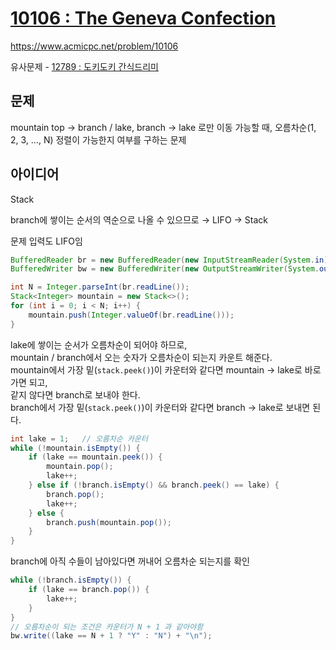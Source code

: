 # [10106 : The Geneva Confection](https://www.acmicpc.net/problem/10106)
https://www.acmicpc.net/problem/10106

유사문제 - [12789 : 도키도키 간식드리미](https://www.acmicpc.net/problem/12789)

## 문제
mountain top → branch / lake, branch → lake 로만 이동 가능할 때, 오름차순(1, 2, 3, …, N) 정렬이 가능한지 여부를 구하는 문제

## 아이디어
Stack

branch에 쌓이는 순서의 역순으로 나올 수 있으므로 → LIFO → Stack

문제 입력도 LIFO임
```java
BufferedReader br = new BufferedReader(new InputStreamReader(System.in));
BufferedWriter bw = new BufferedWriter(new OutputStreamWriter(System.out));

int N = Integer.parseInt(br.readLine());
Stack<Integer> mountain = new Stack<>();
for (int i = 0; i < N; i++) {
    mountain.push(Integer.valueOf(br.readLine()));
}
```

lake에 쌓이는 순서가 오름차순이 되어야 하므로,  
mountain / branch에서 오는 숫자가 오름차순이 되는지 카운트 해준다.  
mountain에서 가장 밑(`stack.peek()`)이 카운터와 같다면 mountain → lake로 바로가면 되고,  
같지 않다면 branch로 보내야 한다.  
branch에서 가장 밑(`stack.peek()`)이 카운터와 같다면 branch → lake로 보내면 된다.
```java
int lake = 1;   // 오름차순 카운터
while (!mountain.isEmpty()) {
    if (lake == mountain.peek()) {
        mountain.pop();
        lake++;
    } else if (!branch.isEmpty() && branch.peek() == lake) {
        branch.pop();
        lake++;
    } else {
        branch.push(mountain.pop());
    }
}
```

branch에 아직 수들이 남아있다면 꺼내어 오름차순 되는지를 확인
```java
while (!branch.isEmpty()) {
    if (lake == branch.pop()) {
        lake++;
    }
}
// 오름차순이 되는 조건은 카운터가 N + 1 과 같아야함
bw.write((lake == N + 1 ? "Y" : "N") + "\n");
```